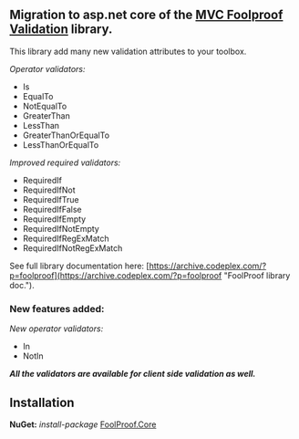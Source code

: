 ## Migration to asp.net core of the [MVC Foolproof Validation](https://archive.codeplex.com/?p=foolproof) library. 

This library add many new validation attributes to your toolbox.

_Operator validators:_
+ Is
+ EqualTo
+ NotEqualTo
+ GreaterThan
+ LessThan
+ GreaterThanOrEqualTo
+ LessThanOrEqualTo


*Improved required validators:*
+ RequiredIf
+ RequiredIfNot
+ RequiredIfTrue
+ RequiredIfFalse
+ RequiredIfEmpty
+ RequiredIfNotEmpty
+ RequiredIfRegExMatch
+ RequiredIfNotRegExMatch

See full library documentation here: [https://archive.codeplex.com/?p=foolproof](https://archive.codeplex.com/?p=foolproof "FoolProof library doc.").

### New features added:

_New operator validators:_
+ In
+ NotIn

**_All the validators are available for client side validation as well._**

## Installation

**NuGet:** _install-package_ [FoolProof.Core](https://www.nuget.org/packages/FoolProof.Core "FoolProof.Core nuget package URL")
